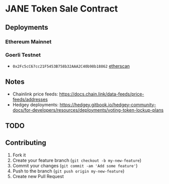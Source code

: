 # JANE Token Sale Contract

## Deployments

### Ethereum Mainnet

### Goerli Testnet
* `0x2Fc5cC67cc21F5453B758b32AAA2C40b98b18862` [etherscan](https://goerli.etherscan.io/address/0x2Fc5cC67cc21F5453B758b32AAA2C40b98b18862) 

## Notes
* Chainlink price feeds: https://docs.chain.link/data-feeds/price-feeds/addresses
* Hedgey deployments: https://hedgey.gitbook.io/hedgey-community-docs/for-developers/resources/deployments/voting-token-lockup-plans

## TODO

## Contributing
1. Fork it
2. Create your feature branch (`git checkout -b my-new-feature`)
3. Commit your changes (`git commit -am 'Add some feature'`)
4. Push to the branch (`git push origin my-new-feature`)
5. Create new Pull Request

